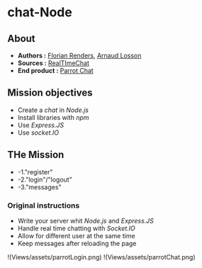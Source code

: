 # chat-Node
## About
* **Authors :** [Florian Renders](https://github.com/Deepyflo), [Arnaud Losson](https://github.com/ArnaudLosson)
* **Sources :** [RealTImeChat](https://github.com/becodeorg/CRL-Woods-5.33/blob/main/1.TRAIL/03.The-Mountain/Challenge/realTimeChat.md)
* **End product :** [Parrot Chat](https://parrotchatbecode.herokuapp.com/)

## Mission objectives

* Create a *chat* in *Node.js*
* Install libraries with *npm*
* Use *Express.JS*
* Use *socket.IO*


## THe Mission

* -1."register"
* -2."login"/"logout"
* -3."messages"

### Original instructions

* Write your server whit *Node.js* and *Express.JS*
* Handle real time chatting with *Socket.IO*
* Allow for different user at the same time
* Keep messages after reloading the page
 

!(Views/assets/parrotLogin.png) !(Views/assets/parrotChat.png)
